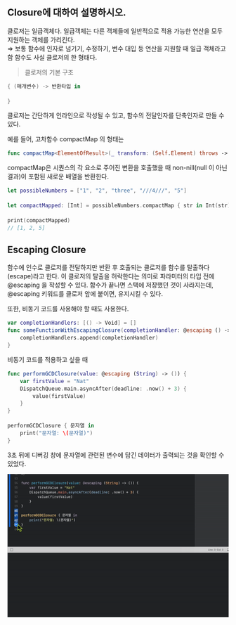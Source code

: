 ## Closure에 대하여 설명하시오. 
클로저는 일급객체다. 일급객체는 다른 객체들에 일반적으로 적용 가능한 연산을 모두 지원하는 객체를 가리킨다.<br/>
⇒ 보통 함수에 인자로 넘기기, 수정하기, 변수 대입 등 연산을 지원할 때 일급 객체라고 함
함수도 사실 클로저의 한 형태다. 

> 클로저의 기본 구조
```Swift
{ (매개변수) -> 반환타입 in

}

```

클로저는 간단하게 인라인으로 작성될 수 있고, 함수의 전달인자를 단축인자로 만들 수 있다. 

예를 들어, 고차함수 compactMap 의 형태는 

```Swift
func compactMap<ElementOfResult>(_ transform: (Self.Element) throws -> ElementOfResult?) rethrows -> [ElementOfResult]
```
compactMap은 시퀀스의 각 요소로 주어진 변환을 호출했을 때 non-nill(null 이 아닌 결과)이 포함된 새로운 배열을 반환한다.

```Swift
let possibleNumbers = ["1", "2", "three", "///4///", "5"]

let compactMapped: [Int] = possibleNumbers.compactMap { str in Int(str) }

print(compactMapped)
// [1, 2, 5]
```

## Escaping Closure

함수에 인수로 클로저를 전달하지만 반환 후 호출되는 클로저를 함수를 탈출하다(escape)라고 한다.
이 클로저의 탈출을 허락한다는 의미로 파라미터의 타입 전에 @escaping 을 작성할 수 있다.
함수가 끝나면 스택에 저장했던 것이 사라지는데, @escaping 키워드를 클로저 앞에 붙이면, 유지시킬 수 있다. 

또한, 비동기 코드를 사용해야 할 때도 사용한다.

```Swift
var completionHandlers: [() -> Void] = []
func someFunctionWithEscapingClosure(completionHandler: @escaping () -> Void) {
    completionHandlers.append(completionHandler)
}
```

비동기 코드를 적용하고 싶을 때

```Swift
func performGCDClosure(value: @escaping (String) -> ()) {
    var firstValue = "Nat"
    DispatchQueue.main.asyncAfter(deadline: .now() + 3) {
        value(firstValue)
    }
}

performGCDClosure { 문자열 in
    print("문자열: \(문자열)")
}
```
3초 뒤에 디버깅 창에 문자열에 관련된 변수에 담긴 데이터가 출력되는 것을 확인할 수 있었다. 

<img src="image/closureAsync.gif">
